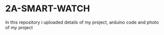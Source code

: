 # 2A-SMART-WATCH
In this repository i uploaded details of my project, arduino code and photo of my project 
